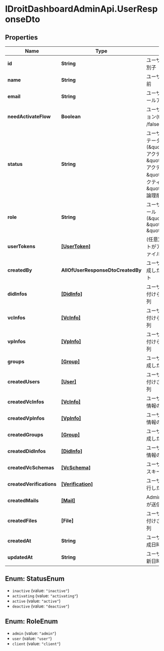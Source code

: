 # IDroitDashboardAdminApi.UserResponseDto

## Properties
Name | Type | Description | Notes
------------ | ------------- | ------------- | -------------
**id** | **String** | ユーザーアカウントの識別子 | 
**name** | **String** | ユーザーアカウントの名前 | 
**email** | **String** | ユーザーアカウントのメールアドレス | 
**needActivateFlow** | **Boolean** | ユーザーアクティベーション(true: アクティブ /false: 停止中) | 
**status** | **String** | ユーザーのアカウントステータス(\&quot;inactive\&quot;: アクティブ未完了, \&quot;acrivating\&quot;: アクティブ作業途中, \&quot;active\&quot;: アクティブ中, \&quot;deactive\&quot;: 論理削除済) | 
**role** | **String** | ユーザーのアカウントロール(\&quot;admin\&quot;, \&quot;user\&quot;, \&quot;client\&quot;) | 
**userTokens** | [**[UserToken]**](UserToken.md) | (任意) ユーザーアカウントがアップロードしたファイルの配列。 | 
**createdBy** | **AllOfUserResponseDtoCreatedBy** | ユーザーアカウントを作成したユーザーアカウント | 
**didInfos** | [**[DidInfo]**](DidInfo.md) | ユーザーアカウントに紐付けられたDID情報の配列 | [optional] 
**vcInfos** | [**[VcInfo]**](VcInfo.md) | ユーザーアカウントに紐付けられたVC情報の配列 | [optional] 
**vpInfos** | [**[VpInfo]**](VpInfo.md) | ユーザーアカウントに紐付けられたVP情報の配列 | [optional] 
**groups** | [**[Group]**](Group.md) | ユーザーアカウントが作成したグループの配列 | [optional] 
**createdUsers** | [**[User]**](User.md) | ユーザーアカウントに紐付けされたVP情報の配列 | [optional] 
**createdVcInfos** | [**[VcInfo]**](VcInfo.md) | ユーザーが作成したVC情報の配列 | [optional] 
**createdVpInfos** | [**[VpInfo]**](VpInfo.md) | ユーザーが作成したVP情報の配列 | [optional] 
**createdGroups** | [**[Group]**](Group.md) | ユーザーアカウントが作成したグループの配列 | [optional] 
**createdDidInfos** | [**[DidInfo]**](DidInfo.md) | ユーザーが作成したDID情報の配列 | [optional] 
**createdVcSchemas** | [**[VcSchema]**](VcSchema.md) | ユーザーが作成したVCスキーマの配列 | [optional] 
**createdVerifications** | [**[Verification]**](Verification.md) | ユーザーアカウントが実行した検証結果の配列 | [optional] 
**createdMails** | [**[Mail]**](Mail.md) | Admin権限アカウントが送信したメールの配列 | [optional] 
**createdFiles** | **[File]** | ユーザーアカウントに紐付けされたファイルの配列 | [optional] 
**createdAt** | **String** | ユーザーアカウントの作成日時 | 
**updatedAt** | **String** | ユーザーアカウントの更新日時 | 

<a name="StatusEnum"></a>
## Enum: StatusEnum

* `inactive` (value: `"inactive"`)
* `activating` (value: `"activating"`)
* `active` (value: `"active"`)
* `deactive` (value: `"deactive"`)


<a name="RoleEnum"></a>
## Enum: RoleEnum

* `admin` (value: `"admin"`)
* `user` (value: `"user"`)
* `client` (value: `"client"`)

